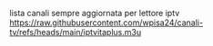 lista canali sempre aggiornata per lettore iptv
https://raw.githubusercontent.com/wpisa24/canali-tv/refs/heads/main/iptvitaplus.m3u
